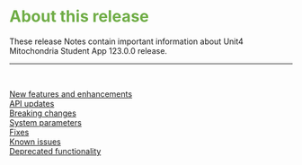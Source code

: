 # <span style="color:#70ad47">About this release</span>

These release Notes contain important information about Unit4 Mitochondria Student App 123.0.0 release.

---

<br>

<span style="color:#88AEC9">[New features and enhancements](/StudentApp/Release-Notes-About-this-release/New-features-and-enhancements.html)</span><br>
<span style="color:#88AEC9">[API updates](/StudentApp/Release-Notes-About-this-release/API-updates.md)</span><br>
<span style="color:#88AEC9">[Breaking changes](/StudentApp/Release-Notes-About-this-release/Breaking-changes)</span><br>
<span style="color:#88AEC9">[System parameters](/StudentApp/Release-Notes-About-this-release/System-parameters)</span><br>
<span style="color:#88AEC9">[Fixes](/StudentApp/Release-Notes-About-this-release/Fixes)</span><br>
<span style="color:#88AEC9">[Known issues](/StudentApp/Release-Notes-About-this-release/Known-issues)</span><br>
<span style="color:#88AEC9">[Deprecated functionality](/StudentApp/Release-Notes-About-this-release/Deprecated-functionality)</span><br>
